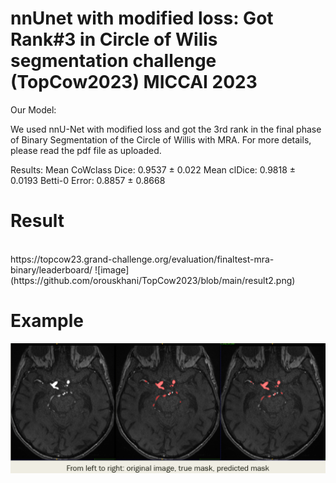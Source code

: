 # nnUnet with modified loss: Got Rank#3 in Circle of Wilis segmentation challenge (TopCow2023) MICCAI 2023
Our Model: 

We used nnU-Net with modified loss and got the 3rd rank in the final phase of Binary Segmentation of the Circle of Willis with MRA. For more details, please read the pdf file as uploaded. 

Results: 
Mean CoWclass Dice: 0.9537 ± 0.022
Mean clDice: 0.9818 ± 0.0193
Betti-0 Error: 0.8857 ± 0.8668

# Result
</br>
https://topcow23.grand-challenge.org/evaluation/finaltest-mra-binary/leaderboard/
![image](https://github.com/orouskhani/TopCow2023/blob/main/result2.png)


# Example
![image](https://github.com/orouskhani/TopCow2023/blob/main/result.png)

